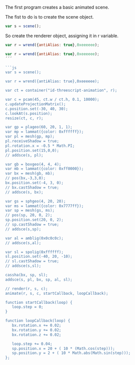 The first program creates a basic animated scene.

The fist to do is to create the scene object.

```js
var s = scene();
```

So create the renderer object, assigning it in r variable.

```js
var r = wrend({antiAlias: true},0xeeeeee);
```

```js
var r = wrend({antiAlias: true},0xeeeeee);
´´´

```js
var s = scene();

var r = wrend({antiAlias: true},0xeeeeee);

var ct = container("id-threescript-animation", r);

var c = pcam(45, ct.w / ct.h, 0.1, 10000);
c.updateProjectionMatrix();
c.position.set(-30, 40, 30);
c.lookAt(s.position);
resize(ct, c, r);

var gp = plageo(60, 20, 1, 1);
var mp = lammat({color: 0xffffff});
var pl = mesh(gp, mp);
pl.receiveShadow = true;
pl.rotation.x = -0.5 * Math.PI;
pl.position.set(15,0,0);
// addsce(s, pl);

var gb = boxgeo(4, 4, 4);
var mb = lammat({color: 0xff0000});
var bx = mesh(gb, mb);
// pos(bx,-3,3,0);
bx.position.set(-4, 3, 0);
// bx.castShadow = true;
// addsce(s, bx);

var gs = sphgeo(4, 20, 20);
var ms = lammat({color: 0x7777ff});
var sp = mesh(gs, ms);
// pos(sp, 20, 0, 2);
sp.position.set(20, 0, 2);
// sp.castShadow = true;
// addsce(s,sp);

var al = amblig(0x0c0c0c);
// addsce(s,al);

var sl = spolig(0xffffff);
sl.position.set(-40, 20, -10);
// sl.castShadow = true;
// addsce(s,sl);

cassha(bx, sp, sl); 
addsce(s, pl, bx, sp, al, sl);

// render(r, s, c);
animate(r, s, c, startCallback, loopCallback);

function startCallback(loop) {
   loop.step = 0;
}

function loopCallback(loop) {
   bx.rotation.x += 0.02;
   bx.rotation.y += 0.02;
   bx.rotation.z += 0.02;

   loop.step += 0.04;
   sp.position.x = 20 + ( 10 * (Math.cos(step)));
   sp.position.y = 2 + ( 10 * Math.abs(Math.sin(step)));
};
```
